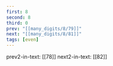 ```yaml
---
first: 8
second: 8
third: 0
prev: "[[many_digits/8/79]]"
next: "[[many_digits/8/81]]"
tags: [even]
---
```

prev2-in-text: [[78]]
next2-in-text: [[82]]

